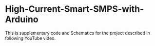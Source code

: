 # High-Current-Smart-SMPS-with-Arduino
This is supplementary code and Schematics for the project described in following YouTube video.
